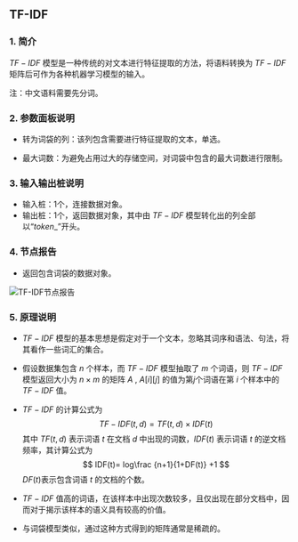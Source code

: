 ## TF-IDF

### 1. 简介

$TF-IDF$ 模型是一种传统的对文本进行特征提取的方法，将语料转换为 $TF-IDF$ 矩阵后可作为各种机器学习模型的输入。

注：中文语料需要先分词。

### 2. 参数面板说明

+ 转为词袋的列：该列包含需要进行特征提取的文本，单选。

+ 最大词数：为避免占用过大的存储空间，对词袋中包含的最大词数进行限制。

### 3. 输入输出桩说明

+ 输入桩：1个，连接数据对象。
+ 输出桩：1个，返回数据对象，其中由 $TF-IDF$ 模型转化出的列全部以“$token$_​”开头。

### 4. 节点报告

+ 返回包含词袋的数据对象。

![TF-IDF节点报告](D:\文档\2020-2021-2\文本分析组件\pics\TFIDFReport.png)

### 5. 原理说明

+ $TF-IDF$ 模型的基本思想是假定对于一个文本，忽略其词序和语法、句法，将其看作一些词汇的集合。

+ 假设数据集包含 $n$ 个样本，而 $TF-IDF$ 模型抽取了 $m$ 个词语，则 $TF-IDF$ 模型返回大小为 $n \times m$ 的矩阵 $A$  ,  $A[i][j]$ 的值为第$j$个词语在第 $i$ 个样本中的 $TF-IDF$ 值。

+ $TF-IDF$ 的计算公式为
   $$
   TF-IDF(t,d)=TF(t,d) \times IDF(t)
   $$
   其中 $TF(t,d)$ 表示词语 $t$ 在文档 $d$ 中出现的词数，$IDF(t)$ 表示词语 $t$ 的逆文档频率，其计算公式为
   $$
   IDF(t)= log\frac {n+1}{1+DF(t)} +1
   $$
   $DF(t)$表示包含词语 $t$ 的文档的个数。

+ $TF-IDF$ 值高的词语，在该样本中出现次数较多，且仅出现在部分文档中，因而对于揭示该样本的语义具有较高的价值。
+ 与词袋模型类似，通过这种方式得到的矩阵通常是稀疏的。

